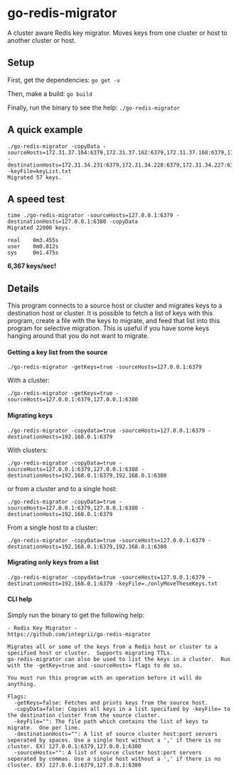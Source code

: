 # go-redis-migrator
A cluster aware Redis key migrator.  Moves keys from one cluster or host to another cluster or host.

## Setup
First, get the dependencies: `go get -v`

Then, make a build: `go build`

Finally, run the binary to see the help: `./go-redis-migrator`

## A quick example

```
./go-redis-migrator -copyData -sourceHosts=172.31.37.164:6379,172.31.37.162:6379,172.31.37.168:6379,172.31.37.170:6379,172.31.37.169:6379 -destinationHosts=172.31.34.231:6379,172.31.34.228:6379,172.31.34.227:6379,172.31.34.230:6379,172.31.34.229:6379,172.31.34.226:6379 -keyFile=keyList.txt 
Migrated 57 keys.
```

## A speed test

```
time ./go-redis-migrator -sourceHosts=127.0.0.1:6379 -destinationHosts=127.0.0.1:6380 -copyData
Migrated 22000 keys.

real	0m3.455s
user	0m0.812s
sys		0m1.475s
```
**6,367 keys/sec!**

## Details
This program connects to a source host or cluster and migrates keys to a destination host or cluster.  It is possible to fetch a list of keys with this program, create a file with the keys to migrate, and feed that list into this program for selective migration.  This is useful if you have some keys hanging around that you do not want to migrate.

#### Getting a key list from the source
`./go-redis-migrator -getKeys=true -sourceHosts=127.0.0.1:6379`

With a cluster:

`./go-redis-migrator -getKeys=true -sourceHosts=127.0.0.1:6379,127.0.0.1:6380`

#### Migrating keys 
`./go-redis-migrator -copydata=true -sourceHosts=127.0.0.1:6379 -destinationHosts=192.168.0.1:6379`

With clusters:

`./go-redis-migrator -copyData=true -sourceHosts=127.0.0.1:6379,127.0.0.1:6380 -destinationHosts=192.168.0.1:6379,192.168.0.1:6380`

or from a cluster and to a single host:

`./go-redis-migrator -copyData=true -sourceHosts=127.0.0.1:6379,127.0.0.1:6380 -destinationHosts=192.168.0.1:6379`

From a single host to a cluster:

`./go-redis-migrator -copyData=true -sourceHosts=127.0.0.1:6379 -destinationHosts=192.168.0.1:6379,192.168.0.1:6380`

#### Migrating only keys from a list
`./go-redis-migrator -copydata=true -sourceHosts=127.0.0.1:6379 -destinationHosts=192.168.0.1:6379 -keyFile=./onlyMoveTheseKeys.txt`


#### CLI help
Simply run the binary to get the following help:
```
- Redis Key Migrator - 
https://github.com/integrii/go-redis-migrator

Migrates all or some of the keys from a Redis host or cluster to a specified host or cluster.  Supports migrating TTLs.
go-redis-migrator can also be used to list the keys in a cluster.  Run with the -getKey=true and -sourceHosts= flags to do so.

You must run this program with an operation before it will do anything.

Flags:
  -getKeys=false: Fetches and prints keys from the source host.
  -copyData=false: Copies all keys in a list specified by -keyFile= to the destination cluster from the source cluster.
  -keyFile="": The file path which contains the list of keys to migrate.  One per line.
  -destinationHosts="": A list of source cluster host:port servers seperated by spaces. Use a single host without a ',' if there is no cluster. EX) 127.0.0.1:6379,127.0.0.1:6380
  -sourceHosts="": A list of source cluster host:port servers seperated by commas. Use a single host without a ',' if there is no cluster. EX) 127.0.0.1:6379,127.0.0.1:6380
```
